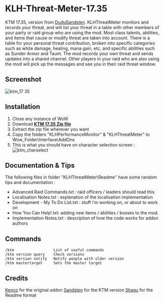 # KLH-Threat-Meter-17.35
KTM 17.35, version from [DuduSandsten](https://nirklars.wordpress.com/wow/addons-rarecustom-addons-by-other-authors/).
KLHThreatMeter monitors and records your threat, and will list your threat in a table with other members of your party or raid group who are using the mod. Most class talents, abilities, and items that cause or modify threat are taken into account. There is a table for your personal threat contribution, broken into specific categories such as white damage, healing, mana gain, etc, and specific abilities such as Sunder Armor and Taunt. The mod records your own threat and sends updates into a shared channel. Other players in your raid who are also using the mod will pick up the messages and see you in their raid threat window. 

## Screenshot
![ktm_17 35](https://cloud.githubusercontent.com/assets/24671466/24852270/2cfe9bba-1dd7-11e7-82fb-a1c60dea5501.png)

## Installation
1. Close any instance of WoW
2. Download **[KTM 17.35 Zip file](https://github.com/Linae-Kronos/KLH-Threat-Meter-17.35/archive/master.zip)**
3. Extract the zip file wherever you want
4. Copy the folders "KLHPerformanceMonitor" & "KLHThreatMeter" to Wow_Folder\Interface\AddOns
5. This is what you should have on character selection screen :
![ktm_charselect](https://cloud.githubusercontent.com/assets/24671466/24852759/f557c694-1dd8-11e7-9539-910080ec72e8.png)

## Documentation & Tips
The following files in folder "KLHThreatMeter\Readme" have some random tips and documentation :
- Advanced Raid Commands.txt : raid officers / leaders should read this
- Localisation Notes.txt :	explanation of the localisation implementation
- Development - My To Do List.txt : stuff i'm working on, or about to work on
- How You Can Help!.txt: adding new items / abilities / bosses to the mod.
- Implementation Notes.txt : description of how the code works for addon authors

## Commands
```
/ktm                  List of useful commands
/ktm version query    Check versions
/ktm version notify   Notify people with older version
/ktm mastertarget     Sets the master target
```

## Credits
[Kenco](https://mods.curse.com/legacy/interviews/world-of-warcraft/13873-interview-with-kenco-klhthreatmeter) for the original addon
[Sandsten](https://nirklars.wordpress.com) for the KTM version
[Shagu](https://github.com/shagu/pfUI) for the Readme format